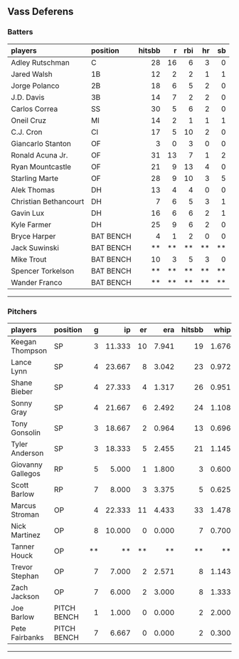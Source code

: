 ## Vass Deferens

### Batters

 
|players               |position  | hitsbb|  r| rbi| hr| sb| 
|:---------------------|:---------|------:|--:|---:|--:|--:| 
|Adley Rutschman       |C         |     28| 16|   6|  3|  0| 
|Jared Walsh           |1B        |     12|  2|   2|  1|  1| 
|Jorge Polanco         |2B        |     18|  6|   5|  2|  0| 
|J.D. Davis            |3B        |     14|  7|   2|  2|  0| 
|Carlos Correa         |SS        |     30|  5|   6|  2|  0| 
|Oneil Cruz            |MI        |     14|  2|   1|  1|  1| 
|C.J. Cron             |CI        |     17|  5|  10|  2|  0| 
|Giancarlo Stanton     |OF        |      3|  0|   3|  0|  0| 
|Ronald Acuna Jr.      |OF        |     31| 13|   7|  1|  2| 
|Ryan Mountcastle      |OF        |     21|  9|  13|  4|  0| 
|Starling Marte        |OF        |     28|  9|  10|  3|  5| 
|Alek Thomas           |DH        |     13|  4|   4|  0|  0| 
|Christian Bethancourt |DH        |      7|  6|   5|  3|  1| 
|Gavin Lux             |DH        |     16|  6|   6|  2|  1| 
|Kyle Farmer           |DH        |     25|  9|   6|  2|  0| 
|Bryce Harper          |BAT BENCH |      4|  1|   2|  0|  0| 
|Jack Suwinski         |BAT BENCH |     **| **|  **| **| **| 
|Mike Trout            |BAT BENCH |     10|  3|   5|  3|  0| 
|Spencer Torkelson     |BAT BENCH |     **| **|  **| **| **| 
|Wander Franco         |BAT BENCH |     **| **|  **| **| **| 


* * *

### Pitchers

 
|players           |position    |  g|     ip| er|   era| hitsbb|  whip| so|  w| sv| 
|:-----------------|:-----------|--:|------:|--:|-----:|------:|-----:|--:|--:|--:| 
|Keegan Thompson   |SP          |  3| 11.333| 10| 7.941|     19| 1.676|  8|  1|  0| 
|Lance Lynn        |SP          |  4| 23.667|  8| 3.042|     23| 0.972| 26|  1|  0| 
|Shane Bieber      |SP          |  4| 27.333|  4| 1.317|     26| 0.951| 27|  2|  0| 
|Sonny Gray        |SP          |  4| 21.667|  6| 2.492|     24| 1.108| 25|  1|  0| 
|Tony Gonsolin     |SP          |  3| 18.667|  2| 0.964|     13| 0.696| 14|  3|  0| 
|Tyler Anderson    |SP          |  3| 18.333|  5| 2.455|     21| 1.145| 14|  0|  0| 
|Giovanny Gallegos |RP          |  5|  5.000|  1| 1.800|      3| 0.600|  4|  0|  1| 
|Scott Barlow      |RP          |  7|  8.000|  3| 3.375|      5| 0.625| 10|  1|  3| 
|Marcus Stroman    |OP          |  4| 22.333| 11| 4.433|     33| 1.478| 16|  0|  0| 
|Nick Martinez     |OP          |  8| 10.000|  0| 0.000|      7| 0.700| 10|  0|  2| 
|Tanner Houck      |OP          | **|     **| **|    **|     **|    **| **| **| **| 
|Trevor Stephan    |OP          |  7|  7.000|  2| 2.571|      8| 1.143| 12|  0|  0| 
|Zach Jackson      |OP          |  7|  6.000|  2| 3.000|      8| 1.333|  8|  0|  0| 
|Joe Barlow        |PITCH BENCH |  1|  1.000|  0| 0.000|      2| 2.000|  1|  0|  0| 
|Pete Fairbanks    |PITCH BENCH |  7|  6.667|  0| 0.000|      2| 0.300|  9|  0|  2| 


* * *


